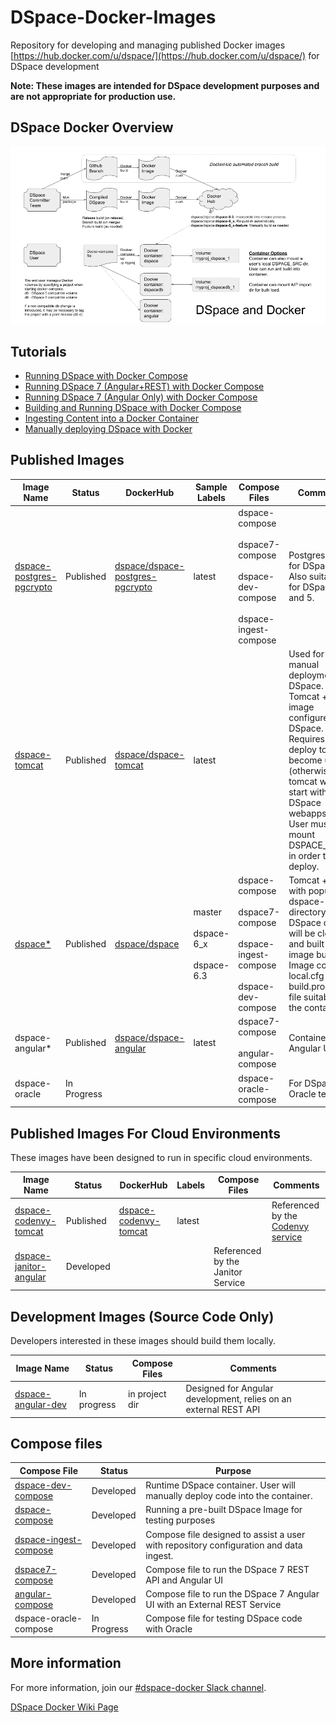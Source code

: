 # DSpace-Docker-Images
Repository for developing and managing published Docker images [https://hub.docker.com/u/dspace/](https://hub.docker.com/u/dspace/) for DSpace development

__Note: These images are intended for DSpace development purposes and are not appropriate for production use.__

## DSpace Docker Overview
![DSpace Docker Overview Diagram](documentation/DSpaceDockerFlow.png)

## Tutorials

- [Running DSpace with Docker Compose](docker-compose-files/dspace-compose/README.md)
- [Running DSpace 7 (Angular+REST) with Docker Compose](docker-compose-files/dspace7-compose/README.md)
- [Running DSpace 7 (Angular Only) with Docker Compose](docker-compose-files/angular-compose/README.md)
- [Building and Running DSpace with Docker Compose](docker-compose-files/dspace-dev-compose/README.md)
- [Ingesting Content into a Docker Container](docker-compose-files/dspace-ingest-compose/README.md)
- [Manually deploying DSpace with Docker](documentation/tutorial.md)

## Published Images

| Image Name | Status | DockerHub | Sample Labels | Compose Files | Comments |
| ---------- | ------ | --------- | ------------- | ------------- | -------- |
| [dspace-postgres-pgcrypto](https://github.com/DSpace-Labs/DSpace-Docker-Images/tree/master/dockerfiles/dspace-postgres-pgcrypto) | Published |  [dspace/dspace-postgres-pgcrypto](https://hub.docker.com/r/dspace/dspace-postgres-pgcrypto/) | latest | dspace-compose <br/><br/>dspace7-compose <br/><br/>dspace-dev-compose<br/><br/>dspace-ingest-compose | Postgres image for DSpace 6+.  Also suitable for DSpace 4 and 5.|
| [dspace-tomcat](https://github.com/DSpace-Labs/DSpace-Docker-Images/tree/master/dockerfiles/dspace-tomcat) | Published | [dspace/dspace-tomcat](https://hub.docker.com/r/dspace/dspace-tomcat/) | latest |  | Used for manual deployment of DSpace. Tomcat + Ant image configured for DSpace. <br/>Requires an ant deploy to become usable (otherwise tomcat will start with no DSpace webapps). <br/> User must mount DSPACE_SRC in order to deploy. |
| [dspace*](https://github.com/DSpace-Labs/DSpace-Docker-Images/tree/master/dockerfiles/dspace/) | Published |[dspace/dspace](https://hub.docker.com/r/dspace/dspace/)| master<br/><br/>dspace-6_x<br/><br/>dspace-6.3 |dspace-compose <br/><br/>dspace7-compose <br/><br/>dspace-ingest-compose <br/><br/>dspace-dev-compose| Tomcat + Ant with populated dspace-install directory. <br/>DSpace code will be cloned and built during image build. <br/>Image contains local.cfg and build.properties file suitable for the container. |
| dspace-angular* | Published |[dspace/dspace-angular](https://hub.docker.com/r/dspace/dspace-angular/)| latest| dspace7-compose<br/><br/>angular-compose | Containerized Angular UI |
| dspace-oracle | In Progress ||| dspace-oracle-compose | For DSpace / Oracle testing |

## Published Images For Cloud Environments
These images have been designed to run in specific cloud environments.

| Image Name | Status | DockerHub | Labels | Compose Files | Comments |
| ---------- | ------ | --------- | ------ | ------------- | -------- |
| [dspace-codenvy-tomcat](https://github.com/DSpace-Labs/DSpace-Docker-Images/tree/master/dockerfiles/dspace-codenvy-tomcat) |Published|[dspace-codenvy-tomcat](https://hub.docker.com/r/dspace/dspace-codenvy-tomcat/) |latest||Referenced by the [Codenvy service](https://codenvy.io)|
| [dspace-janitor-angular](https://github.com/DSpace-Labs/DSpace-Docker-Images/tree/master/dockerfiles/dspace-janitor-angular)|Developed|||Referenced by the Janitor Service|

## Development Images (Source Code Only)
Developers interested in these images should build them locally.

| Image Name | Status | Compose Files | Comments |
| ---------- | ------ | ------------- | -------- |
| [dspace-angular-dev](https://github.com/DSpace-Labs/DSpace-Docker-Images/tree/master/dockerfiles/dspace-angular-dev) | In progress | in project dir | Designed for Angular development, relies on an external REST API |


## Compose files

| Compose File | Status | Purpose |
| ------------ | ------ | ------- |
| [dspace-dev-compose](https://github.com/DSpace-Labs/DSpace-Docker-Images/tree/master/docker-compose-files/dspace-dev-compose) | Developed | Runtime DSpace container.  User will manually deploy code into the container. |
| [dspace-compose](https://github.com/DSpace-Labs/DSpace-Docker-Images/tree/master/docker-compose-files/dspace-compose) | Developed | Running a pre-built DSpace Image for testing purposes |
| [dspace-ingest-compose](docker-compose-files/dspace-ingest-compose) | Developed |Compose file designed to assist a user with repository configuration and data ingest. |
| [dspace7-compose](https://github.com/DSpace-Labs/DSpace-Docker-Images/tree/master/docker-compose-files/dspace7-compose) | Developed | Compose file to run the DSpace 7 REST API and Angular UI |
| [angular-compose](docker-compose-files/angular-compose) | Developed | Compose file to run the DSpace 7 Angular UI with an External REST Service |
| dspace-oracle-compose | In Progress | Compose file for testing DSpace code with Oracle |

## More information
For more information, join our [#dspace-docker Slack channel](https://dspace-org.slack.com/messages/C9YD42PV3).

[DSpace Docker Wiki Page](https://wiki.duraspace.org/display/DSPACE/DSpace+and+Docker)
